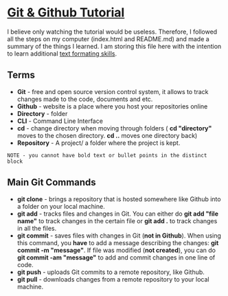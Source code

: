 # [Git & Github Tutorial](https://www.youtube.com/watch?v=RGOj5yH7evk&list=WL&index=10)

I believe only watching the tutorial would be useless. Therefore, I followed all the steps on my computer (index.html and README.md) and made a summary of the things I learned. I am storing this file here with the intention to learn additional [text formating skills](https://docs.github.com/en/get-started/writing-on-github/getting-started-with-writing-and-formatting-on-github/basic-writing-and-formatting-syntax). 

## Terms

* **Git** - free and open source version control system, it allows to track changes made to the code, documents and etc.
* **Github** - website is a place where you host your repositories online 
* **Directory** - folder 
* **CLI** - Command Line Interface
* **cd** - change directory when moving through folders ( __cd "directory"__ moves to the chosen directory. __cd ..__ moves one directory back)
* **Repository** - A project/ a folder where the project is kept. 

```
NOTE - you cannot have bold text or bullet points in the distinct block
```

## Main Git Commands

* __git clone__ - brings a repository that is hosted somewhere like Github into a folder on your local machine. 
* __git add__ - tracks files and changes in Git. You can either do __git add "file name"__ to track changes in the certain file or __git add .__ to track changes in all the files. 
* __git commit__ - saves files with changes in Git (**not in Github**). When using this command, you **have** to add a message describing the changes: __git commit -m "message"__. If file was modified (**not created**), you can do __git commit -am "message"__ to add and commit changes in one line of code. 
* __git push__ - uploads Git commits to a remote repository, like Github. 
* __git pull__ - downloads changes from a remote repository to your local machine. 